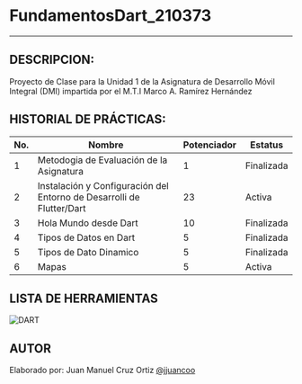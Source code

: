 # FundamentosDart_210373
-----

## DESCRIPCION:

Proyecto de Clase para la Unidad 1 de la Asignatura de Desarrollo Móvil Integral (DMI) impartida
por el M.T.I Marco A. Ramírez Hernández

## HISTORIAL DE PRÁCTICAS:
|No. |Nombre|Potenciador|Estatus|
|--|--|--|--|
|1|Metodogia de Evaluación de la Asignatura|1|Finalizada|
|2|Instalación y Configuración del Entorno de Desarrolli de Flutter/Dart|23|Activa|
|3|Hola Mundo desde Dart|10|Finalizada|
|4|Tipos de Datos en Dart|5|Finalizada|
|5|Tipos de Dato Dinamico|5|Finalizada|
|6|Mapas|5|Activa|

## LISTA DE HERRAMIENTAS
![DART](https://img.shields.io/badge/Dart-0175C2?style=for-the-badge&logo=dart&logoColor=white)

## AUTOR
Elaborado por: Juan Manuel Cruz Ortiz [@jjuancoo](https://github.com/jjuancoo)